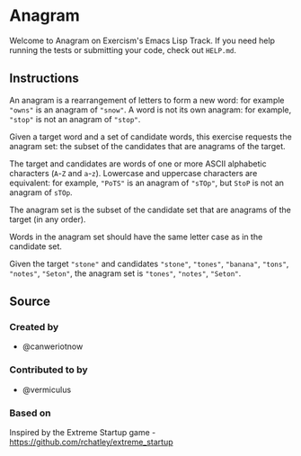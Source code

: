 # Anagram

Welcome to Anagram on Exercism's Emacs Lisp Track.
If you need help running the tests or submitting your code, check out `HELP.md`.

## Instructions

An anagram is a rearrangement of letters to form a new word: for
example `"owns"` is an anagram of `"snow"`. A word is not its own
anagram: for example, `"stop"` is not an anagram of `"stop"`.

Given a target word and a set of candidate words, this exercise
requests the anagram set: the subset of the candidates that are
anagrams of the target.

The target and candidates are words of one or more ASCII alphabetic
characters (`A`-`Z` and `a`-`z`). Lowercase and uppercase characters
are equivalent: for example, `"PoTS"` is an anagram of `"sTOp"`, but
`StoP` is not an anagram of `sTOp`.

The anagram set is the subset of the candidate set that are anagrams
of the target (in any order).

Words in the anagram set should have the same letter case as in the
candidate set.

Given the target `"stone"` and candidates `"stone"`, `"tones"`,
`"banana"`, `"tons"`, `"notes"`, `"Seton"`, the anagram set is
`"tones"`, `"notes"`, `"Seton"`.

## Source

### Created by

- @canweriotnow

### Contributed to by

- @vermiculus

### Based on

Inspired by the Extreme Startup game - https://github.com/rchatley/extreme_startup
